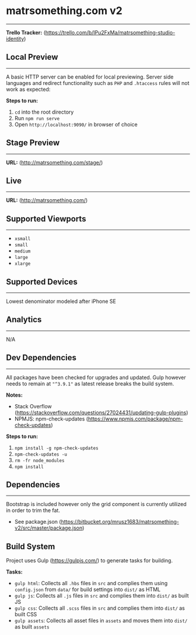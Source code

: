 # matrsomething.com v2
---
**Trello Tracker:** (https://trello.com/b/IPu2FxMa/matrsomething-studio-identity)

## Local Preview
---
A basic HTTP server can be enabled for local previewing. Server side languages and redirect functionality such as `PHP` and `.htaccess` rules will not work as expected:

**Steps to run:**

1. `cd` into the root directory
2. Run `npm run serve`
3. Open `http://localhost:9090/` in browser of choice

## Stage Preview
---
**URL:** (http://matrsomething.com/stage/)

## Live
---
**URL:** (http://matrsomething.com/)

## Supported Viewports
---
- `xsmall`
- `small`
- `medium`
- `large`
- `xlarge`

## Supported Devices
---
Lowest denominator modeled after iPhone SE

## Analytics
---
N/A

## Dev Dependencies
---
All packages have been checked for upgrades and updated. Gulp however needs to remain at `"^3.9.1"` as latest release breaks the build system.

**Notes:**

- Stack Overflow (https://stackoverflow.com/questions/27024431/updating-gulp-plugins)
- NPMJS: npm-check-updates (https://www.npmjs.com/package/npm-check-updates)

**Steps to run:**

1. `npm install -g npm-check-updates`
2. `npm-check-updates -u`
3. `rm -fr node_modules`
4. `npm install`

## Dependencies
---
Bootstrap is included however only the grid component is currently utilized in order to trim the fat.

- See package.json (https://bitbucket.org/mrusz1683/matrsomething-v2/src/master/package.json)

## Build System
Project uses Gulp (https://gulpjs.com/) to generate tasks for building.

**Tasks:**

* `gulp html`: Collects all `.hbs` files in `src` and complies them using `config.json` from `data/` for build settings into `dist/` as HTML
* `gulp js`: Collects all `.js` files in `src` and complies them into `dist/` as built JS
* `gulp css`: Collects all `.scss` files in `src` and complies them into `dist/` as built CSS
* `gulp assets`: Collects all asset files in `assets` and moves them into `dist/` as built `assets`